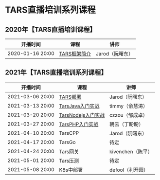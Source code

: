 # TARS直播培训系列课程


## 2020年【TARS直播培训课程】

| 开播时间         | 课程      | 讲师              |
| ---------------- | --------- | ----------------- |
| 2020-01-16 20:00 | [TARS框架简介](https://www.bilibili.com/video/BV1MJ411E7Gb)  | Jarod（阮曙东）   |


## 2021年【TARS直播培训系列课程】

| 开播时间         | 课程      | 讲师              |
| ---------------- | --------- | ----------------- |
| 2021-03-06 20:00 | [TARS部署](https://www.bilibili.com/video/BV1Wz4y1178G)  | Jarod（阮曙东）   |
| 2021-03-13 20:00 | [TarsJava入门实战](https://www.bilibili.com/video/BV145411K7eb)  | timmy（俞慧涛）   |
| 2021-03-20 20:00 | [TarsNodejs入门实战](https://www.bilibili.com/video/BV1Tz4y127fK)   | czzou（邹成卓）                  |
| 2021-03-27 20:00 | [TarsPHP入门实战](https://www.bilibili.com/video/BV1yb4y1Q7Su)   | 朝云（丁盼盼）    |
| 2021-04-10 20:00 | TarsCPP   | Jarod（阮曙东）   |
| 2021-04-17 20:00 | TarsGo    | 待定              |
| 2021-04-24 20:00 | Tars网关  | kivenchen（陈平） |
| 2021-05-01 20:00 | Tars压测  | 待定              |
| 2021-05-08 20:00 | K8s中部署 | defool（利开园）  |
